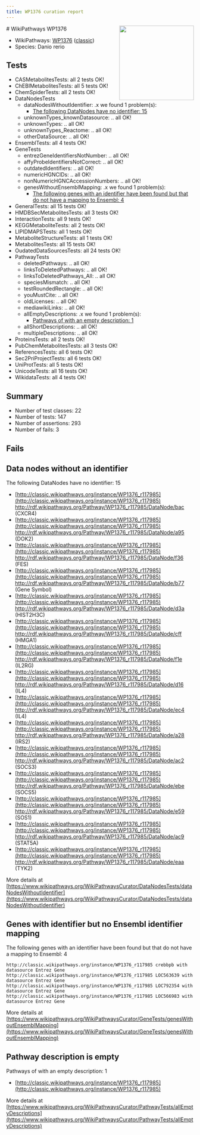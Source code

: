 ```yaml
---
title: WP1376 curation report
---
```


<img style="float: right; width: 200px" src="https://upload.wikimedia.org/wikipedia/commons/thumb/8/83/Wplogo_with_text_500.png/640px-Wplogo_with_text_500.png" />
# WikiPathways WP1376

* WikiPathways: [WP1376](https://wikipathways.org/pathways/WP1376) ([classic](https://classic.wikipathways.org/instance/WP1376))
* Species: Danio rerio
## Tests
* CASMetabolitesTests: all 2 tests OK!
* ChEBIMetabolitesTests: all 5 tests OK!
* ChemSpiderTests: all 2 tests OK!
* DataNodesTests
    * dataNodesWithoutIdentifier: .x we found 1 problem(s):
        * [The following DataNodes have no identifier: 15](#8792c495)
    * unknownTypes_knownDatasource: .. all OK!
    * unknownTypes: .. all OK!
    * unknownTypes_Reactome: .. all OK!
    * otherDataSource: .. all OK!
* EnsemblTests: all 4 tests OK!
* GeneTests
    * entrezGeneIdentifiersNotNumber: .. all OK!
    * affyProbeIdentifiersNotCorrect: .. all OK!
    * outdatedIdentifiers: .. all OK!
    * numericHGNCIDs: .. all OK!
    * nonNumericHGNCAccessionNumbers: .. all OK!
    * genesWithoutEnsemblMapping: .x we found 1 problem(s):
        * [The following genes with an identifier have been found but that do not have a mapping to Ensembl: 4](#40286d86)
* GeneralTests: all 15 tests OK!
* HMDBSecMetabolitesTests: all 3 tests OK!
* InteractionTests: all 9 tests OK!
* KEGGMetaboliteTests: all 2 tests OK!
* LIPIDMAPSTests: all 1 tests OK!
* MetaboliteStructureTests: all 1 tests OK!
* MetabolitesTests: all 15 tests OK!
* OudatedDataSourcesTests: all 24 tests OK!
* PathwayTests
    * deletedPathways: .. all OK!
    * linksToDeletedPathways: .. all OK!
    * linksToDeletedPathways_All: .. all OK!
    * speciesMismatch: .. all OK!
    * testRoundedRectangle: .. all OK!
    * youMustCite: .. all OK!
    * oldLicenses: .. all OK!
    * mediawikiLinks: .. all OK!
    * allEmptyDescriptions: .x we found 1 problem(s):
        * [Pathways of with an empty description: 1](#798a4967)
    * allShortDescriptions: .. all OK!
    * multipleDescriptions: .. all OK!
* ProteinsTests: all 2 tests OK!
* PubChemMetabolitesTests: all 3 tests OK!
* ReferencesTests: all 6 tests OK!
* Sec2PriProjectTests: all 6 tests OK!
* UniProtTests: all 5 tests OK!
* UnicodeTests: all 16 tests OK!
* WikidataTests: all 4 tests OK!


## Summary

* Number of test classes: 22
* Number of tests: 147
* Number of assertions: 293
* Number of fails: 3

## Fails

<a name="8792c495" />

## Data nodes without an identifier

The following DataNodes have no identifier: 15

* [http://classic.wikipathways.org/instance/WP1376_r117985](http://classic.wikipathways.org/instance/WP1376_r117985) http://rdf.wikipathways.org/Pathway/WP1376_r117985/DataNode/bac (CXCR4)
* [http://classic.wikipathways.org/instance/WP1376_r117985](http://classic.wikipathways.org/instance/WP1376_r117985) http://rdf.wikipathways.org/Pathway/WP1376_r117985/DataNode/a95 (DOK2)
* [http://classic.wikipathways.org/instance/WP1376_r117985](http://classic.wikipathways.org/instance/WP1376_r117985) http://rdf.wikipathways.org/Pathway/WP1376_r117985/DataNode/f36 (FES)
* [http://classic.wikipathways.org/instance/WP1376_r117985](http://classic.wikipathways.org/instance/WP1376_r117985) http://rdf.wikipathways.org/Pathway/WP1376_r117985/DataNode/b77 (Gene Symbol)
* [http://classic.wikipathways.org/instance/WP1376_r117985](http://classic.wikipathways.org/instance/WP1376_r117985) http://rdf.wikipathways.org/Pathway/WP1376_r117985/DataNode/d3a (HIST2H3C)
* [http://classic.wikipathways.org/instance/WP1376_r117985](http://classic.wikipathways.org/instance/WP1376_r117985) http://rdf.wikipathways.org/Pathway/WP1376_r117985/DataNode/cff (HMGA1)
* [http://classic.wikipathways.org/instance/WP1376_r117985](http://classic.wikipathways.org/instance/WP1376_r117985) http://rdf.wikipathways.org/Pathway/WP1376_r117985/DataNode/f1e (IL2RG)
* [http://classic.wikipathways.org/instance/WP1376_r117985](http://classic.wikipathways.org/instance/WP1376_r117985) http://rdf.wikipathways.org/Pathway/WP1376_r117985/DataNode/d16 (IL4)
* [http://classic.wikipathways.org/instance/WP1376_r117985](http://classic.wikipathways.org/instance/WP1376_r117985) http://rdf.wikipathways.org/Pathway/WP1376_r117985/DataNode/ec4 (IL4)
* [http://classic.wikipathways.org/instance/WP1376_r117985](http://classic.wikipathways.org/instance/WP1376_r117985) http://rdf.wikipathways.org/Pathway/WP1376_r117985/DataNode/a28 (IRS2)
* [http://classic.wikipathways.org/instance/WP1376_r117985](http://classic.wikipathways.org/instance/WP1376_r117985) http://rdf.wikipathways.org/Pathway/WP1376_r117985/DataNode/ac2 (SOCS3)
* [http://classic.wikipathways.org/instance/WP1376_r117985](http://classic.wikipathways.org/instance/WP1376_r117985) http://rdf.wikipathways.org/Pathway/WP1376_r117985/DataNode/ebe (SOCS5)
* [http://classic.wikipathways.org/instance/WP1376_r117985](http://classic.wikipathways.org/instance/WP1376_r117985) http://rdf.wikipathways.org/Pathway/WP1376_r117985/DataNode/e59 (SOS1)
* [http://classic.wikipathways.org/instance/WP1376_r117985](http://classic.wikipathways.org/instance/WP1376_r117985) http://rdf.wikipathways.org/Pathway/WP1376_r117985/DataNode/ac9 (STAT5A)
* [http://classic.wikipathways.org/instance/WP1376_r117985](http://classic.wikipathways.org/instance/WP1376_r117985) http://rdf.wikipathways.org/Pathway/WP1376_r117985/DataNode/eaa (TYK2)


More details at [https://www.wikipathways.org/WikiPathwaysCurator/DataNodesTests/dataNodesWithoutIdentifier](https://www.wikipathways.org/WikiPathwaysCurator/DataNodesTests/dataNodesWithoutIdentifier)

<a name="40286d86" />

## Genes with identifier but no Ensembl identifier mapping

The following genes with an identifier have been found but that do not have a mapping to Ensembl: 4
```
http://classic.wikipathways.org/instance/WP1376_r117985 crebbpb with datasource Entrez Gene
http://classic.wikipathways.org/instance/WP1376_r117985 LOC563639 with datasource Entrez Gene
http://classic.wikipathways.org/instance/WP1376_r117985 LOC792354 with datasource Entrez Gene
http://classic.wikipathways.org/instance/WP1376_r117985 LOC566983 with datasource Entrez Gene
```

More details at [https://www.wikipathways.org/WikiPathwaysCurator/GeneTests/genesWithoutEnsemblMapping](https://www.wikipathways.org/WikiPathwaysCurator/GeneTests/genesWithoutEnsemblMapping)

<a name="798a4967" />

## Pathway description is empty

Pathways of with an empty description: 1

* [http://classic.wikipathways.org/instance/WP1376_r117985](http://classic.wikipathways.org/instance/WP1376_r117985)

More details at [https://www.wikipathways.org/WikiPathwaysCurator/PathwayTests/allEmptyDescriptions](https://www.wikipathways.org/WikiPathwaysCurator/PathwayTests/allEmptyDescriptions)

